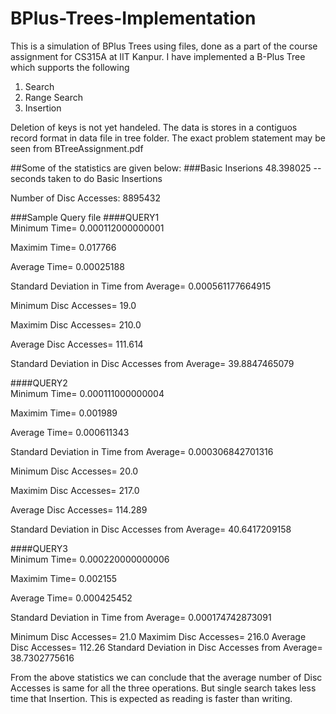 # BPlus-Trees-Implementation

This is a simulation of BPlus Trees using files, done as a part of the course assignment for CS315A at IIT Kanpur. I have implemented a B-Plus Tree which supports the following 

1. Search
2. Range Search
3. Insertion

Deletion of keys is not yet handeled. 
The data is stores in a contiguos record format in data file in tree folder. 
The exact problem statement may be seen from BTreeAssignment.pdf

##Some of the statistics are given below:
###Basic Inserions
48.398025 --seconds taken to do Basic Insertions

Number of Disc Accesses: 8895432

###Sample Query file
####QUERY1		
Minimum Time= 0.000112000000001

Maximim Time= 0.017766

Average Time= 0.00025188

Standard Deviation in Time from Average= 0.000561177664915

Minimum Disc Accesses= 19.0

Maximim Disc Accesses= 210.0

Average Disc Accesses= 111.614

Standard Deviation in Disc Accesses from Average= 39.8847465079


####QUERY2	
Minimum Time= 0.000111000000004

Maximim Time= 0.001989

Average Time= 0.000611343

Standard Deviation in Time from Average= 0.000306842701316


Minimum Disc Accesses= 20.0

Maximim Disc Accesses= 217.0

Average Disc Accesses= 114.289

Standard Deviation in Disc Accesses from Average= 40.6417209158


####QUERY3		
Minimum Time= 0.000220000000006

Maximim Time= 0.002155

Average Time= 0.000425452

Standard Deviation in Time from Average= 0.000174742873091

Minimum Disc Accesses= 21.0
Maximim Disc Accesses= 216.0
Average Disc Accesses= 112.26
Standard Deviation in Disc Accesses from Average= 38.7302775616

From the above statistics we can conclude that the average number of Disc Accesses is same for all the three operations. But single search takes less time that Insertion. This is expected as reading is faster than writing. 

